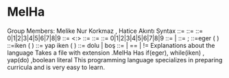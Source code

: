 # MelHa
Group Members: Melike Nur Korkmaz , Hatice Akıntı
      Syntax
<derslik>             ::= <letter> <classrooomnumber>
<classroomnumber>     ::= <digit> <digit> <digit>
<digit>               ::= 0|1|2|3|4|5|6|7|8|9
<saat>                ::= <minutes> <:> <seconds>
<minutes>             ::= <digit> <digit>
<seconds>             ::= <digit> <digit>
<digit>               ::= 0|1|2|3|4|5|6|7|8|9
<char>                ::= <letter>  |  <digit>
<empty statement>     ::= ;
<eger>                ::=eger ( <expression> ) <statement>
<iken statement>      ::=iken ( <expression> ) <statement>
<yap  statement>      ::= yap <statement> iken (<expression> )
<boolean literal>     ::= dolu | boş
<equality expression> ::= <relational expression> | <equality expression> == <relational expression> | <equality expression> != <relational expression> 
     Explanations about the language
 Takes a file with extension .MelHa
  Has if(eger), while(iken) , yap(do) ,boolean literal
  This programming language specializes in preparing curricula and is very easy to learn.
